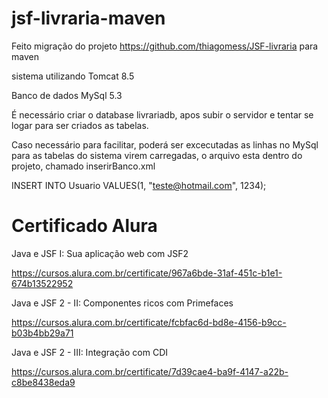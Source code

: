 # jsf-livraria-maven
Feito migração do projeto https://github.com/thiagomess/JSF-livraria para maven

sistema utilizando Tomcat 8.5

Banco de dados MySql 5.3

É necessário criar o database livrariadb, apos subir o servidor e tentar se logar para ser criados as tabelas.

Caso necessário para facilitar, poderá ser excecutadas as linhas no MySql para as tabelas do sistema virem carregadas, o arquivo esta dentro do projeto, chamado inserirBanco.xml

INSERT INTO Usuario VALUES(1, "teste@hotmail.com", 1234);

# Certificado Alura

Java e JSF I: Sua aplicação web com JSF2

https://cursos.alura.com.br/certificate/967a6bde-31af-451c-b1e1-674b13522952

Java e JSF 2 - II: Componentes ricos com Primefaces

https://cursos.alura.com.br/certificate/fcbfac6d-bd8e-4156-b9cc-b03b4bb29a71

Java e JSF 2 - III: Integração com CDI

https://cursos.alura.com.br/certificate/7d39cae4-ba9f-4147-a22b-c8be8438eda9


